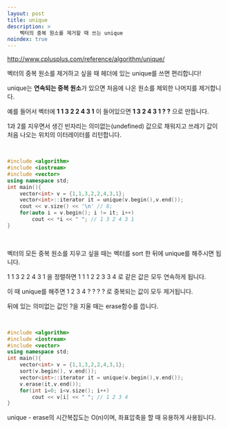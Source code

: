 ```yaml
---
layout: post
title: unique
description: >
    벡터의 중복 원소를 제거할 때 쓰는 unique
noindex: true
---
```


http://www.cplusplus.com/reference/algorithm/unique/

벡터의 중복 원소를 제거하고 싶을 때 <algorithm> 헤더에 있는 unique를 쓰면 편리합니다!  

unique는 **연속되는 중복 원소**가 있으면 처음에 나온 원소를 제외한 나머지를 제거합니다.  

예를 들어서 벡터에 **1 1 3 2 2 4 3 1** 이 들어있으면 **1 3 2 4 3 1 ? ?** 으로 만듭니다.  

1과 2를 지우면서 생긴 빈자리는 의미없는(undefined) 값으로 채워지고 쓰레기 값이 처음 나오는 위치의 이터레이터를 리턴합니다.

<br>

```c++
#include <algorithm>
#include <iostream>
#include <vector>
using namespace std;
int main(){
    vector<int> v = {1,1,3,2,2,4,3,1};
    vector<int>::iterator it = unique(v.begin(),v.end());
    cout << v.size() << '\n' // 8;    
    for(auto i = v.begin(); i != it; i++)
        cout << *i << " "; // 1 3 2 4 3 1
}
```
<br>

벡터의 모든 중복 원소를 지우고 싶을 때는 벡터를 sort 한 뒤에 unique를 해주시면 됩니다.  

1 1 3 2 2 4 3 1 을 정렬하면 1 1 1 2 2 3 3 4 로 같은 값은 모두 연속하게 됩니다.  

이 때 unique를 해주면 1 2 3 4 ? ? ? ? 로 중복되는 값이 모두 제거됩니다.  

뒤에 있는 의미없는 값인 ?을 지울 때는 erase함수를 씁니다.

<br>

```c++
#include <algorithm>
#include <iostream>
#include <vector>
using namespace std;
int main(){
    vector<int> v = {1,1,3,2,2,4,3,1};
    sort(v.begin(), v.end());
    vector<int>::iterator it = unique(v.begin(),v.end());
    v.erase(it,v.end());
    for(int i=0; i<v.size(); i++)
        cout << v[i] << " "; // 1 2 3 4 
}
```

unique - erase의 시간복잡도는 O(n)이며, 좌표압축을 할 때 유용하게 사용됩니다. 